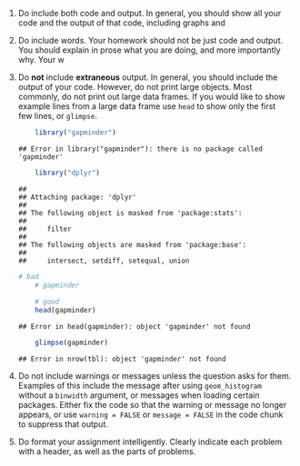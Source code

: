 <!--
.. title: Notes on
.. tags: draft
-->

1. Do include both code and output. In general, you should show all your code and the output of that code,
    including graphs and 
2. Do include words. Your homework should not be just code and output. You should explain in prose
    what you are doing, and more importantly why. Your w
1. Do **not** include **extraneous** output. In general, you should include the output of your code.
    However, do not print large objects. Most commonly, do not print out large data frames. If you
	would like to show example lines from a large data frame use `head` to show only the first few lines,
	or `glimpse`.

    
    ```r
    	library("gapminder")
    ```
    
    ```
    ## Error in library("gapminder"): there is no package called 'gapminder'
    ```
    
    ```r
    	library("dplyr")
    ```
    
    ```
    ## 
    ## Attaching package: 'dplyr'
    ## 
    ## The following object is masked from 'package:stats':
    ## 
    ##     filter
    ## 
    ## The following objects are masked from 'package:base':
    ## 
    ##     intersect, setdiff, setequal, union
    ```
    
    ```r
    # bad
    	# gapminder
    	
    	# good
    	head(gapminder)
    ```
    
    ```
    ## Error in head(gapminder): object 'gapminder' not found
    ```
    
    ```r
    	glimpse(gapminder)
    ```
    
    ```
    ## Error in nrow(tbl): object 'gapminder' not found
    ```

3. Do not include warnings or messages unless the question asks for them. Examples of this include
    the message after using `geom_histogram` without a `binwidth` argument, or messages when loading
	certain packages. 
	Either fix the code so that the warning or message no longer appears, or use `warning = FALSE`
	or `message = FALSE` in the code chunk to suppress that output.
	
2. Do format your assignment intelligently. Clearly indicate each problem with a header, as well as the parts of problems.


